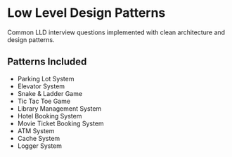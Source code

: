 # Low Level Design Patterns

Common LLD interview questions implemented with clean architecture and design patterns.

## Patterns Included
- Parking Lot System
- Elevator System  
- Snake & Ladder Game
- Tic Tac Toe Game
- Library Management System
- Hotel Booking System
- Movie Ticket Booking System
- ATM System
- Cache System
- Logger System

